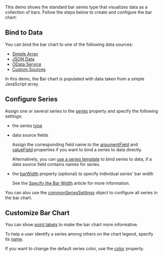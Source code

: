 This demo shows the standard bar series type that visualizes data as a collection of bars. Follow the steps below to create and configure the bar chart:

## Bind to Data

You can bind the bar chart to one of the following data sources: 

* [Simple Array](/Documentation/Guide/Data_Binding/Specify_a_Data_Source/Local_Array/)
* [JSON Data](/Documentation/Guide/Data_Binding/Specify_a_Data_Source/Read-Only_Data_in_JSON_Format/)
* [OData Service](/Documentation/Guide/Data_Binding/Specify_a_Data_Source/OData/)
* [Custom Sources](/Documentation/Guide/Data_Binding/Specify_a_Data_Source/Custom_Data_Sources/)

In this demo, the Bar chart is populated with data taken from a simple JavaScript array.

## Configure Series

Assign one or several series to the [series](/Documentation/ApiReference/UI_Components/dxChart/Configuration/series/) property and specify the following settings:

- the series [type](/Documentation/ApiReference/UI_Components/dxChart/Configuration/series/#type)

- data source fields

   Assign the corresponding field name to the [argumentField](/Documentation/ApiReference/UI_Components/dxChart/Configuration/series/#argumentField) and [valueField](/Documentation/ApiReference/UI_Components/dxChart/Configuration/series/#valueField) properties if you want to bind a series to data directly. 
 
  Alternatively, you can [use a series template](/Documentation/Guide/UI_Components/Chart/Data_Binding/Bind_Series_to_Data/#Using_a_Series_Template) to bind series to data, if a data source field contains names for series. 

- the [barWidth](/Documentation/ApiReference/UI_Components/dxChart/Configuration/series/#barWidth) property (optional) to specify individual series' bar width 
   
  See the [Specify the Bar Width](/Documentation/Guide/UI_Components/Chart/Series_Types/Bar_Series/#Specify_the_Bar_Width) article for more information.

You can also use the [commonSeriesSettings](Documentation/ApiReference/UI_Components/dxChart/Configuration/commonSeriesSettings/) object to configure all series in the bar chart.

## Customize Bar Chart

You can show [point labels](/Documentation/Guide/UI_Components/Chart/Point_Labels/Overview/) to make the bar chart more informative. 

To help a user identify a series among others on the chart legend, specify its [name](/Documentation/ApiReference/UI_Components/dxChart/Configuration/series/#name).

If you want to change the default series color, use the [color](/Documentation/ApiReference/UI_Components/dxChart/Configuration/series/#color) property. 
